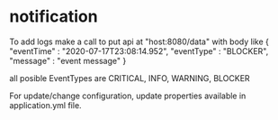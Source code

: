 # notification

To add logs make a call to put api at "host:8080/data" with body like 
{
"eventTime" : "2020-07-17T23:08:14.952",
"eventType" : "BLOCKER",
"message" : "event message"
}	

all posible EventTypes are 
   CRITICAL,
   INFO,
   WARNING,
   BLOCKER

For update/change configuration, update properties available in application.yml file.


